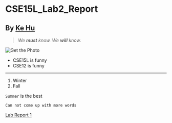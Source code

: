 # CSE15L_Lab2_Report
## By [Ke Hu](https://github.com/LJYhu)

>*We **must** know. We **will** know.*

![Get the Photo](https://commonmark.org/help/images/favicon.png)

* CSE15L is funny
* CSE12 is funny
---
1. Winter
2. Fall

`Summer` is the best

```
Can not come up with more words
```
[Lab Report 1](lab-report-1-week-2.html)
